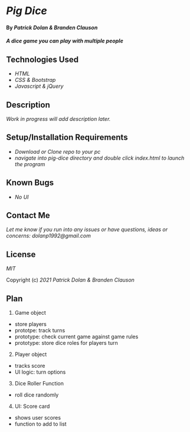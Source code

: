 # _Pig Dice_

#### By _**Patrick Dolan & Branden Clauson**_

#### _A dice game you can play with multiple people_

## Technologies Used

* _HTML_
* _CSS & Bootstrap_
* _Javascript & jQuery_

## Description

_Work in progress will add description later._

## Setup/Installation Requirements

* _Download or Clone repo to your pc_
* _navigate into pig-dice directory and double click index.html to launch the program_

## Known Bugs

* _No UI_

## Contact Me

_Let me know if you run into any issues or have questions, ideas or concerns:_
_dolanp1992@gmail.com_

## License

_MIT_

Copyright (c) _2021_ _Patrick Dolan & Branden Clauson_

## Plan

1. Game object
- store players
- prototpe: track turns
- prototype: check current game against game rules
- prototype: store dice roles for players turn
2. Player object
- tracks score 
- UI logic: turn options
3. Dice Roller Function
- roll dice randomly
4. UI: Score card
- shows user scores
- function to add to list
